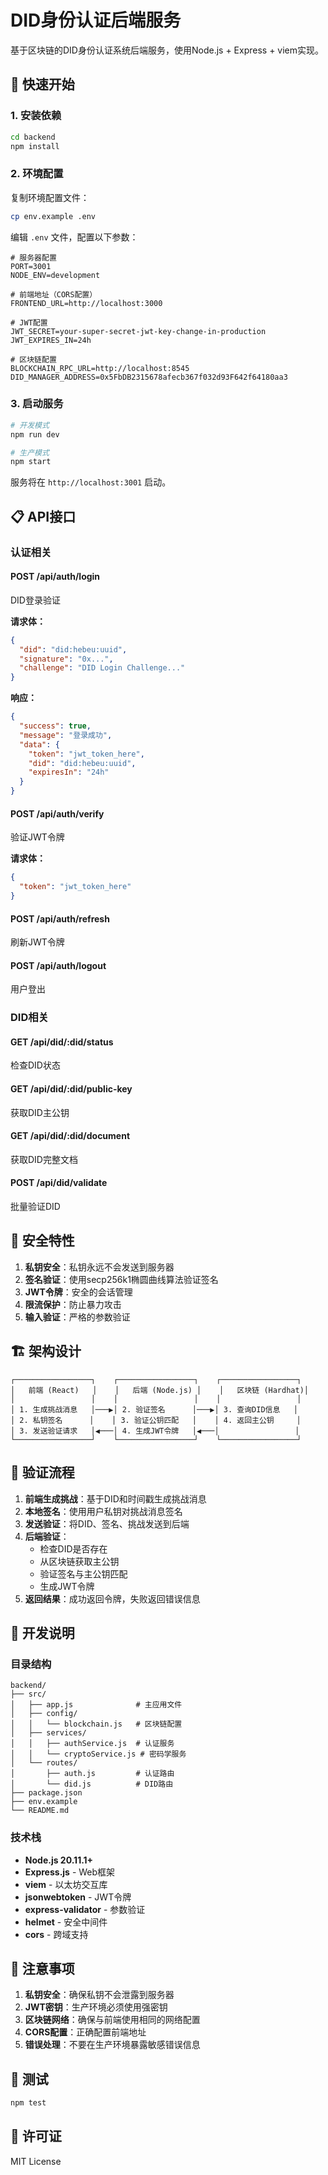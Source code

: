 # DID身份认证后端服务

基于区块链的DID身份认证系统后端服务，使用Node.js + Express + viem实现。

## 🚀 快速开始

### 1. 安装依赖

```bash
cd backend
npm install
```

### 2. 环境配置

复制环境配置文件：

```bash
cp env.example .env
```

编辑 `.env` 文件，配置以下参数：

```env
# 服务器配置
PORT=3001
NODE_ENV=development

# 前端地址（CORS配置）
FRONTEND_URL=http://localhost:3000

# JWT配置
JWT_SECRET=your-super-secret-jwt-key-change-in-production
JWT_EXPIRES_IN=24h

# 区块链配置
BLOCKCHAIN_RPC_URL=http://localhost:8545
DID_MANAGER_ADDRESS=0x5FbDB2315678afecb367f032d93F642f64180aa3
```

### 3. 启动服务

```bash
# 开发模式
npm run dev

# 生产模式
npm start
```

服务将在 `http://localhost:3001` 启动。

## 📋 API接口

### 认证相关

#### POST /api/auth/login
DID登录验证

**请求体：**
```json
{
  "did": "did:hebeu:uuid",
  "signature": "0x...",
  "challenge": "DID Login Challenge..."
}
```

**响应：**
```json
{
  "success": true,
  "message": "登录成功",
  "data": {
    "token": "jwt_token_here",
    "did": "did:hebeu:uuid",
    "expiresIn": "24h"
  }
}
```

#### POST /api/auth/verify
验证JWT令牌

**请求体：**
```json
{
  "token": "jwt_token_here"
}
```

#### POST /api/auth/refresh
刷新JWT令牌

#### POST /api/auth/logout
用户登出

### DID相关

#### GET /api/did/:did/status
检查DID状态

#### GET /api/did/:did/public-key
获取DID主公钥

#### GET /api/did/:did/document
获取DID完整文档

#### POST /api/did/validate
批量验证DID

## 🔐 安全特性

1. **私钥安全**：私钥永远不会发送到服务器
2. **签名验证**：使用secp256k1椭圆曲线算法验证签名
3. **JWT令牌**：安全的会话管理
4. **限流保护**：防止暴力攻击
5. **输入验证**：严格的参数验证

## 🏗️ 架构设计

```
┌─────────────────┐    ┌─────────────────┐    ┌─────────────────┐
│   前端 (React)   │    │   后端 (Node.js) │    │   区块链 (Hardhat)│
│                 │    │                 │    │                 │
│ 1. 生成挑战消息   │───▶│ 2. 验证签名      │───▶│ 3. 查询DID信息   │
│ 2. 私钥签名      │    │ 3. 验证公钥匹配   │    │ 4. 返回主公钥     │
│ 3. 发送验证请求   │◀───│ 4. 生成JWT令牌   │◀───│                 │
└─────────────────┘    └─────────────────┘    └─────────────────┘
```

## 🔧 验证流程

1. **前端生成挑战**：基于DID和时间戳生成挑战消息
2. **本地签名**：使用用户私钥对挑战消息签名
3. **发送验证**：将DID、签名、挑战发送到后端
4. **后端验证**：
   - 检查DID是否存在
   - 从区块链获取主公钥
   - 验证签名与主公钥匹配
   - 生成JWT令牌
5. **返回结果**：成功返回令牌，失败返回错误信息

## 📝 开发说明

### 目录结构

```
backend/
├── src/
│   ├── app.js              # 主应用文件
│   ├── config/
│   │   └── blockchain.js   # 区块链配置
│   ├── services/
│   │   ├── authService.js  # 认证服务
│   │   └── cryptoService.js # 密码学服务
│   └── routes/
│       ├── auth.js         # 认证路由
│       └── did.js          # DID路由
├── package.json
├── env.example
└── README.md
```

### 技术栈

- **Node.js 20.11.1+**
- **Express.js** - Web框架
- **viem** - 以太坊交互库
- **jsonwebtoken** - JWT令牌
- **express-validator** - 参数验证
- **helmet** - 安全中间件
- **cors** - 跨域支持

## 🚨 注意事项

1. **私钥安全**：确保私钥不会泄露到服务器
2. **JWT密钥**：生产环境必须使用强密钥
3. **区块链网络**：确保与前端使用相同的网络配置
4. **CORS配置**：正确配置前端地址
5. **错误处理**：不要在生产环境暴露敏感错误信息

## 🧪 测试

```bash
npm test
```

## 📄 许可证

MIT License

